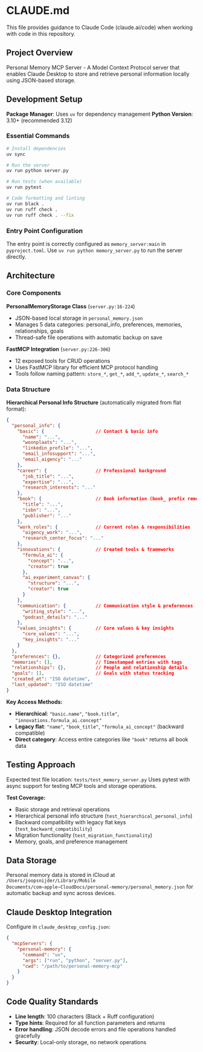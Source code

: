# CLAUDE.md

This file provides guidance to Claude Code (claude.ai/code) when working with code in this repository.

## Project Overview

Personal Memory MCP Server - A Model Context Protocol server that enables Claude Desktop to store and retrieve personal information locally using JSON-based storage.

## Development Setup

**Package Manager**: Uses `uv` for dependency management
**Python Version**: 3.10+ (recommended 3.12)

### Essential Commands

```bash
# Install dependencies
uv sync

# Run the server
uv run python server.py

# Run tests (when available)
uv run pytest

# Code formatting and linting
uv run black .
uv run ruff check .
uv run ruff check . --fix
```

### Entry Point Configuration
The entry point is correctly configured as `memory_server:main` in `pyproject.toml`. Use `uv run python memory_server.py` to run the server directly.

## Architecture

### Core Components

**PersonalMemoryStorage Class** (`server.py:16-224`)
- JSON-based local storage in `personal_memory.json`
- Manages 5 data categories: personal_info, preferences, memories, relationships, goals
- Thread-safe file operations with automatic backup on save

**FastMCP Integration** (`server.py:226-306`)
- 12 exposed tools for CRUD operations
- Uses FastMCP library for efficient MCP protocol handling
- Tools follow naming pattern: `store_*`, `get_*`, `add_*`, `update_*`, `search_*`

### Data Structure

**Hierarchical Personal Info Structure** (automatically migrated from flat format):
```json
{
  "personal_info": {
    "basic": {                   // Contact & basic info
      "name": "...",
      "woonplaats": "...",
      "linkedin_profile": "...",
      "email_infosupport": "...",
      "email_aigency": "..."
    },
    "career": {                  // Professional background
      "job_title": "...",
      "expertise": "...",
      "research_interests": "..."
    },
    "book": {                    // Book information (book_ prefix removed)
      "title": "...",
      "isbn": "...",
      "publisher": "..."
    },
    "work_roles": {              // Current roles & responsibilities
      "aigency_work": "...",
      "research_center_focus": "..."
    },
    "innovations": {             // Created tools & frameworks
      "formula_ai": {
        "concept": "...",
        "creator": true
      },
      "ai_experiment_canvas": {
        "structure": "...",
        "creator": true
      }
    },
    "communication": {           // Communication style & preferences
      "writing_style": "...",
      "podcast_details": "..."
    },
    "values_insights": {         // Core values & key insights
      "core_values": "...",
      "key_insights": "..."
    }
  },
  "preferences": {},             // Categorized preferences
  "memories": [],                // Timestamped entries with tags
  "relationships": {},           // People and relationship details  
  "goals": [],                   // Goals with status tracking
  "created_at": "ISO datetime",
  "last_updated": "ISO datetime"
}
```

**Key Access Methods:**
- **Hierarchical**: `"basic.name"`, `"book.title"`, `"innovations.formula_ai.concept"`
- **Legacy flat**: `"name"`, `"book_title"`, `"formula_ai_concept"` (backward compatible)
- **Direct category**: Access entire categories like `"book"` returns all book data

## Testing Approach

Expected test file location: `tests/test_memory_server.py`
Uses pytest with async support for testing MCP tools and storage operations.

**Test Coverage:**
- Basic storage and retrieval operations
- Hierarchical personal info structure (`test_hierarchical_personal_info`)
- Backward compatibility with legacy flat keys (`test_backward_compatibility`) 
- Migration functionality (`test_migration_functionality`)
- Memory, goals, and preference management

## Data Storage

Personal memory data is stored in iCloud at `/Users/joopsnijder/Library/Mobile Documents/com~apple~CloudDocs/personal-memory/personal_memory.json` for automatic backup and sync across devices.

## Claude Desktop Integration

Configure in `claude_desktop_config.json`:
```json
{
  "mcpServers": {
    "personal-memory": {
      "command": "uv", 
      "args": ["run", "python", "server.py"],
      "cwd": "/path/to/personal-memory-mcp"
    }
  }
}
```

## Code Quality Standards

- **Line length**: 100 characters (Black + Ruff configuration)
- **Type hints**: Required for all function parameters and returns
- **Error handling**: JSON decode errors and file operations handled gracefully
- **Security**: Local-only storage, no network operations